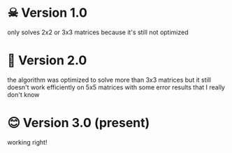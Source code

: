 # ☠ Version 1.0 
only solves 2x2 or 3x3 matrices because it's still not optimized

# 🤔 Version 2.0 
the algorithm was optimized to solve more than 3x3 matrices but it still doesn't work efficiently on 5x5 matrices with some error results that I really don't know

# 😊 Version 3.0 (present)
working right!
